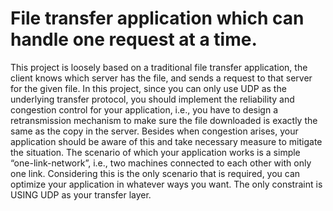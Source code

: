 # File transfer application which can handle one request at a time.

This project is loosely based on a traditional file transfer application, the client knows which server has the file, and sends a request to that server for the given file. In this project, since you can only use UDP as the underlying transfer protocol, you should implement the reliability and congestion control for your application, i.e., you have to design a retransmission mechanism to make sure the file downloaded is exactly the same as the copy in the server. Besides when congestion arises, your application should be aware of this and take necessary measure to mitigate the situation. The scenario of which your application works is a simple “one-link-network”, i.e., two machines connected to each other with only one link. Considering this is the only scenario that is required, you can optimize your application in whatever ways you want. The only constraint is USING UDP as your transfer layer.
